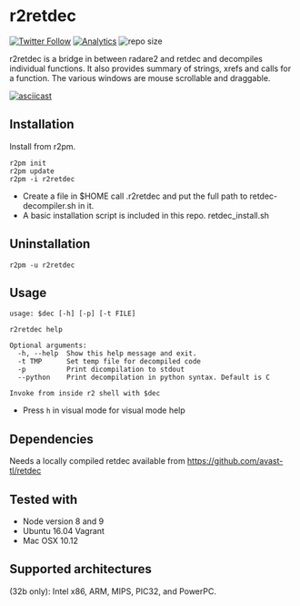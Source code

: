 # r2retdec
[![Twitter Follow](https://img.shields.io/twitter/follow/securisec.svg?style=social&label=Follow)]()
[![Analytics](https://ga-beacon.appspot.com/UA-113966566-4/r2wiki/readme)](https://github.com/securisec/r2wiki)
![repo size](https://img.shields.io/github/repo-size/securisec/r2retdec.svg)


r2retdec is a bridge in between radare2 and retdec and decompiles individual functions. It also provides summary of strings, xrefs and calls for a function. The various windows are mouse scrollable and draggable.

[![asciicast](https://asciinema.org/a/170931.png)](https://asciinema.org/a/170931)

## Installation
Install from r2pm.
```
r2pm init
r2pm update
r2pm -i r2retdec
```
- Create a file in $HOME call .r2retdec and put the full path to retdec-decompiler.sh in it.
- A basic installation script is included in this repo. retdec_install.sh

## Uninstallation
```
r2pm -u r2retdec
```

## Usage
```
usage: $dec [-h] [-p] [-t FILE]

r2retdec help

Optional arguments:
  -h, --help  Show this help message and exit.
  -t TMP      Set temp file for decompiled code
  -p          Print dicompilation to stdout
  --python    Print decompilation in python syntax. Default is C

Invoke from inside r2 shell with $dec
```

- Press `h` in visual mode for visual mode help

## Dependencies
Needs a locally compiled retdec available from https://github.com/avast-tl/retdec

## Tested with
- Node version 8 and 9
- Ubuntu 16.04 Vagrant
- Mac OSX 10.12

## Supported architectures
(32b only): Intel x86, ARM, MIPS, PIC32, and PowerPC.